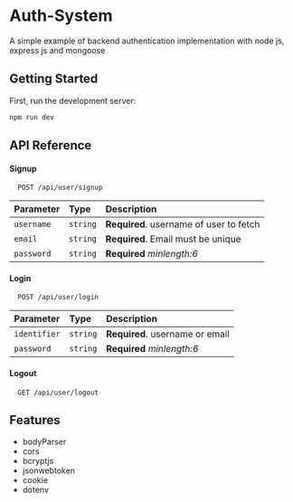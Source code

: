 
# Auth-System

A simple example of backend authentication implementation with node js, express js and mongoose

## Getting Started

First, run the development server:

```bash
npm run dev
```
## API Reference

#### Signup

```http
  POST /api/user/signup
```

| Parameter | Type     | Description                       |
| :-------- | :------- | :-------------------------------- |
| `username`      | `string` | **Required**. username of user to fetch |
| `email`      | `string` | **Required**. Email must be unique |
| `password`      | `string` | **Required** *minlength:6* |

#### Login

```http
  POST /api/user/login
```

| Parameter | Type     | Description                       |
| :-------- | :------- | :-------------------------------- |
| `identifier`      | `string` | **Required**. username or email |
| `password`      | `string` | **Required** *minlength:6* |

#### Logout

```http
  GET /api/user/logout
```


## Features

- bodyParser
- cors
- bcryptjs
- jsonwebtoken
- cookie
- dotenv